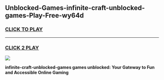 
## Unblocked-Games-infinite-craft-unblocked-games-Play-Free-wy64d
<h3>
<a href="https://premium76.site?title=infinite-craft-unblocked-games&ref=10A">CLICK TO PLAY</a></h3>
<hr>

<h3>
<a href="https://premium76.site?title=infinite-craft-unblocked-games&ref=10A">CLICK 2 PLAY</a>
  
</h3>

<a href="https://premium76.site?title=infinite-craft-unblocked-games&ref=10A"><img src="https://clearcache.store/games.png"></a>


**infinite-craft-unblocked-games games unblocked: Your Gateway to Fun and Accessible Online Gaming**
